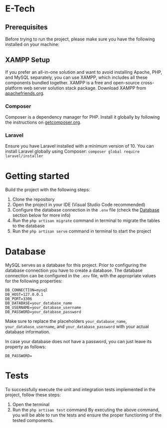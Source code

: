 # E-Tech
## Prerequisites
Before trying to run the project, please make sure you have the following installed on your machine: 
## XAMPP Setup
If you prefer an all-in-one solution and want to avoid installing Apache, PHP, and MySQL separately, you can use XAMPP, which includes all these components bundled together.
XAMPP is a free and open-source cross-platform web server solution stack package. Download XAMPP from [apachefriends.org](https://www.apachefriends.org/index.html).
### Composer
Composer is a dependency manager for PHP. Install it globally by following the instructions on [getcomposer.org](https://getcomposer.org/).
### Laravel
Ensure you have Laravel installed with a minimum version of 10. You can install Laravel globally using Composer:
`composer global require laravel/installer`

# Getting started
Build the project with the following steps:
1. Clone the repository
2. Open the project in your IDE (Visual Studio Code recommended)
3. Configure the database connection in the `.env` file (check the [Database](#database) section below for more info)
4. Run the `php artisan migrate` command in terminal to migrate the tables to the database
5. Run the `php artisan serve` command in terminal to start the project

# Database 
MySQL serves as a database for this project. Prior to configuring the database connection you have to create a database. The database connection can be configured in the `.env` file, with the appropriate values for the following properties:
```
DB_CONNECTION=mysql
DB_HOST=127.0.0.1
DB_PORT=3306
DB_DATABASE=your_database_name
DB_USERNAME=your_database_username
DB_PASSWORD=your_database_password
```
Make sure to replace the placeholders `your_database_name`, `your_database_username`, and `your_database_password` with your actual database information.  

In case your database does not have a password, you can just leave its property as follows: 
```
DB_PASSWORD=
```

# Tests
To successfully execute the unit and integration tests implemented in the project, follow these steps:
1. Open the terminal
2. Run the `php artisan test` command
By executing the above command, you will be able to run the tests and ensure the proper functioning of the tested components.
